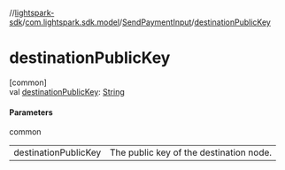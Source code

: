 //[lightspark-sdk](../../../index.md)/[com.lightspark.sdk.model](../index.md)/[SendPaymentInput](index.md)/[destinationPublicKey](destination-public-key.md)

# destinationPublicKey

[common]\
val [destinationPublicKey](destination-public-key.md): [String](https://kotlinlang.org/api/latest/jvm/stdlib/kotlin/-string/index.html)

#### Parameters

common

| | |
|---|---|
| destinationPublicKey | The public key of the destination node. |
